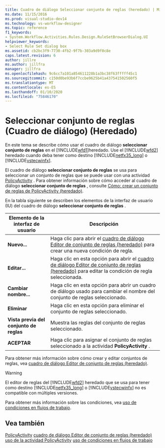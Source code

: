 ```yaml
---
title: Cuadro de diálogo Seleccionar conjunto de reglas (heredado) | Microsoft Docs
ms.date: 11/15/2016
ms.prod: visual-studio-dev14
ms.technology: vs-workflow-designer
ms.topic: reference
f1_keywords:
- System.Workflow.Activities.Rules.Design.RuleSetBrowserDialog.UI
helpviewer_keywords:
- Select Rule Set dialog box
ms.assetid: cb2bc3f9-7730-4fb2-9f7b-303a9d9f0c8e
caps.latest.revision: 6
author: jillre
ms.author: jillfra
manager: jillfra
ms.openlocfilehash: 9c6cc7a101a854611228b1a3bc38f63fffff45c1
ms.sourcegitcommit: c150d0be93b6f7ccbe9625b41a437541502560f5
ms.translationtype: MT
ms.contentlocale: es-ES
ms.lasthandoff: 01/10/2020
ms.locfileid: "75846170"
---
```

# <a name="select-rule-set-dialog-box-legacy"></a>Seleccionar conjunto de reglas (Cuadro de diálogo) (Heredado)
En este tema se describe cómo usar el cuadro de diálogo **seleccionar conjunto de reglas** en el [!INCLUDE[wfd1](../includes/wfd1-md.md)]heredado. Use el [!INCLUDE[wfd2](../includes/wfd2-md.md)] heredado cuando deba tener como destino [!INCLUDE[netfx35_long](../includes/netfx35-long-md.md)] o [!INCLUDE[vstecwinfx](../includes/vstecwinfx-md.md)].

 El cuadro de diálogo **seleccionar conjunto de reglas** se usa para seleccionar un conjunto de reglas que se puede usar con una actividad [PolicyActivity](https://msdn2.microsoft.com/library/system.workflow.activities.policyactivity.aspx) . Para obtener información sobre cómo acceder al cuadro de diálogo **seleccionar conjunto de reglas** , consulte [Cómo: crear un conjunto de reglas de PolicyActivity (heredado)](../workflow-designer/how-to-create-a-policyactivity-rule-set-legacy.md).

 En la tabla siguiente se describen los elementos de la interfaz de usuario (IU) del cuadro de diálogo **seleccionar conjunto de reglas** .

|Elemento de la interfaz de usuario|Descripción|
|----------------|-----------------|
|**Nuevo...**|Haga clic para abrir el [cuadro de diálogo Editor de conjunto de reglas (heredado)](../workflow-designer/rule-set-editor-dialog-box-legacy.md) para crear una nueva condición de regla.|
|**Editar...**|Haga clic en esta opción para abrir el [cuadro de diálogo Editor de conjunto de reglas (heredado)](../workflow-designer/rule-set-editor-dialog-box-legacy.md) para editar la condición de regla seleccionada.|
|**Cambiar nombre...**|Haga clic en esta opción para abrir un cuadro de diálogo usado para cambiar el nombre del conjunto de reglas seleccionado.|
|**Eliminar**|Haga clic en esta opción para eliminar el conjunto de reglas seleccionado.|
|**Vista previa del conjunto de reglas**|Muestra las reglas del conjunto de reglas seleccionado.|
|**ACEPTAR**|Haga clic para asignar el conjunto de reglas seleccionado a la actividad **PolicyActivity** .|

 Para obtener más información sobre cómo crear y editar conjuntos de reglas, vea [cuadro de diálogo Editor de conjunto de reglas (heredado)](../workflow-designer/rule-set-editor-dialog-box-legacy.md).

> [!WARNING]
> El editor de reglas del [!INCLUDE[wfd2](../includes/wfd2-md.md)] heredado que se usa para tener como destino [!INCLUDE[netfx35_long](../includes/netfx35-long-md.md)] o [!INCLUDE[vstecwinfx](../includes/vstecwinfx-md.md)] no es compatible con múltiples versiones.

 Para obtener más información sobre las condiciones, vea [uso de condiciones en flujos de trabajo](https://msdn2.microsoft.com/library/bb628447.aspx).

## <a name="see-also"></a>Vea también
 [PolicyActivity](https://msdn2.microsoft.com/library/system.workflow.activities.policyactivity.aspx) [cuadro de diálogo Editor de conjunto de reglas (heredado)](../workflow-designer/rule-set-editor-dialog-box-legacy.md) [uso de la actividad PolicyActivity](https://msdn2.microsoft.com/library/bb675229.aspx) [uso de condiciones en flujos de trabajo](https://msdn2.microsoft.com/library/bb628447.aspx)
